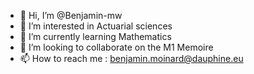 - 👋 Hi, I’m @Benjamin-mw
- 👀 I’m interested in Actuarial sciences
- 🌱 I’m currently learning Mathematics
- 💞️ I’m looking to collaborate on the M1 Memoire
- 📫 How to reach me : benjamin.moinard@dauphine.eu

<!---
Benjamin-mw/Benjamin-mw is a ✨ special ✨ repository because its `README.md` (this file) appears on your GitHub profile.
You can click the Preview link to take a look at your changes.
--->
